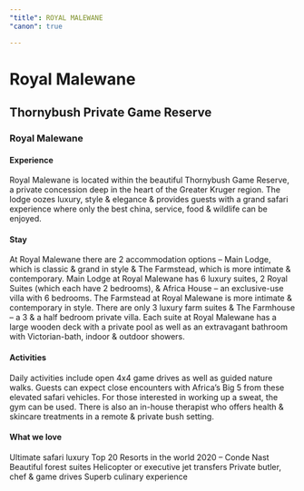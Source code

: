 ```yaml
---
"title": ROYAL MALEWANE
"canon": true

---
```


# Royal Malewane
## Thornybush Private Game Reserve
### Royal Malewane

#### Experience
Royal Malewane is located within the beautiful Thornybush Game Reserve, a private concession deep in the heart of the Greater Kruger region.
The lodge oozes luxury, style &amp; elegance &amp; provides guests with a grand safari experience where only the best china, service, food &amp; wildlife can be enjoyed.

#### Stay
At Royal Malewane there are 2 accommodation options – Main Lodge, which is classic &amp; grand in style &amp; The Farmstead, which is more intimate &amp; contemporary.
Main Lodge at Royal Malewane has 6 luxury suites, 2 Royal Suites (which each have 2 bedrooms), &amp; Africa House – an exclusive-use villa with 6 bedrooms.
The Farmstead at Royal Malewane is more intimate &amp; contemporary in style.  There are only 3 luxury farm suites &amp; The Farmhouse – a 3 &amp; a half bedroom private villa.
Each suite at Royal Malewane has a large wooden deck with a private pool as well as an extravagant bathroom with Victorian-bath, indoor &amp; outdoor showers.

#### Activities
Daily activities include open 4x4 game drives as well as guided nature walks.  Guests can expect close encounters with Africa’s Big 5 from these elevated safari vehicles.
For those interested in working up a sweat, the gym can be used.  There is also an in-house therapist who offers health &amp; skincare treatments in a remote &amp; private bush setting.


#### What we love
Ultimate safari luxury
Top 20 Resorts in the world 2020 – Conde Nast
Beautiful forest suites
Helicopter or executive jet transfers
Private butler, chef &amp; game drives
Superb culinary experience